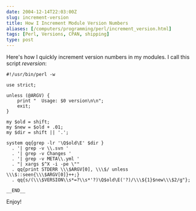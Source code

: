 ```yaml
--- 
date: 2004-12-14T22:03:00Z
slug: increment-version
title: How I Increment Module Version Numbers
aliases: [/computers/programming/perl/increment_version.html]
tags: [Perl, Versions, CPAN, shipping]
type: post
---
```


Here's how I quickly increment version numbers in my modules. I call this script
*reversion*:

    #!/usr/bin/perl -w

    use strict;

    unless (@ARGV) {
        print "  Usage: $0 version\n\n";
        exit;
    }

    my $old = shift;
    my $new = $old + .01;
    my $dir = shift || '.';

    system qq{grep -lr '\Q$old\E' $dir }
      . '| grep -v \\.svn '
      . '| grep -v Changes '
      . '| grep -v META\\.yml '
      . "| xargs $^X -i -pe \""
      . qq{print STDERR \\\$ARGV[0], \\\$/ unless \\\$::seen{\\\$ARGV[0]}++;}
      . qq{s/(\\\$VERSION\\s*=?\\s*'?)\Q$old\E('?)/\\\${1}$new\\\$2/g"};

    __END__

Enjoy!
